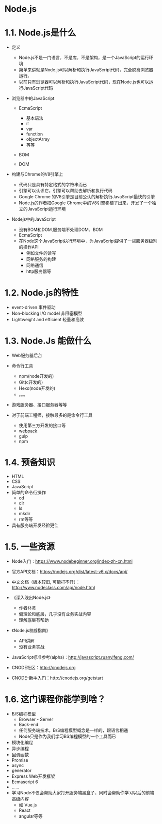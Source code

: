 # Node.js

# 1.1. Node.js是什么

* 定义
  + Node.js不是一门语言，不是库，不是架构，是一个JavaScript的运行环境
  + 简单来讲就是Node.js可以解析和执行JavaScript代码，完全脱离浏览器运行。
  + 以前只有浏览器可以解析和执行JavaScript代码，现在Node.js也可以运行JavaScript代码

* 浏览器中的JavaScript

  + EcmaScript
    + 基本语法
    + if
    + var
    + function
    + objectArray
    + 等等

  + BOM
  + DOM

* 构建与Chrome的V8引擎上

  + 代码只是具有特定格式的字符串而已
  + 引擎可以认识它，引擎可以帮助去解析和执行代码
  + Google Chrome 的V8引擎是目前公认的解析执行JavaScript最快的引擎
  + Node.js的作者把Google Chrome中的V8引擎移植了出来，开发了一个独立的JavaScript运行环境

* Nodejs中的JavaScript

  - 没有BOM和DOM,服务端不处理DOM、BOM
  - EcmaScript
  - 在Node这个JavaScript执行环境中，为JavaScript提供了一些服务器级别的操作API
    - 例如文件的读写
    - 网络服务的构建
    - 网络通信
    - http服务器等

# 1.2. Node.js的特性

+ event-driven 事件驱动
+ Non-blocking I/O model 非阻塞模型
+ Lightweight and efficient 轻量和高效

# 1.3. Node.Js 能做什么

+ Web服务器后台
+ 命令行工具
  + npm(node开发的)
  + Git(c开发的)
  + Hexo(node开发的)
  + 。。。

+ 游戏服务器、接口服务器等等
+ 对于前端工程师，接触最多的是命令行工具
  + 使用第三方开发的接口等
  + webpack
  + gulp
  + npm

# 1.4. 预备知识

+ HTML
+ CSS
+ JavaScript
+ 简单的命令行操作
  + cd 
  + dir
  + ls
  + mkdir
  + rm等等
+ 具有服务端开发经验更佳

# 1.5. 一些资源

+ Node入门：https://www.nodebeginner.org/index-zh-cn.html
+ 官方API文档：https://nodejs.org/dist/latest-v6.x/docs/api/
+ 中文文档（版本较旧, 可能打不开）： http://www.nodeclass.com/api/node.html
+ 《深入浅出Node.js》
  + 作者朴灵
  + 偏理论和底层，几乎没有业务实战内容
  + 理解底层有帮助
+ 《Node.js权威指南》
  + API讲解
  + 没有业务实战
+ JavaScript标准参考(alpha)：http://javascript.ruanyifeng.com/

+ CNODE社区：http://cnodejs.org
+ CNODE-新手入门：http://cnodejs.org/getstart

# 1.6. 这门课程你能学到啥？

+ B/S编程模型
  + Browser - Server
  + Back-end
  + 任何服务端技术，B/S编程模型概念是一样的，跟语言相通
  + Node只是作为我们学习BS编程模型的一个工具而已
+ 模块化编程
+  异步编程
  + 回调函数
  + Promise
  + async
  + generator
+ Express Web开发框架
+ Ecmascript 6
+ ......
+ 学习Node不仅会帮助大家打开服务端黑盒子，同时会帮助你学习以后的前端高级内容
  + 如 Vue.js
  + React
  + angular等等
